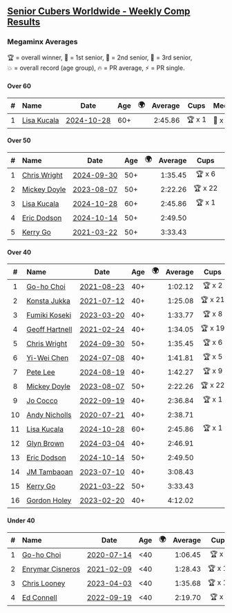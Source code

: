 <style>table {white-space: nowrap;}</style>
<link rel="stylesheet" type="text/css" href="/scw-comp/css/flags.css" />

## [Senior Cubers Worldwide - Weekly Comp Results](/scw-comp/results/)
### Megaminx Averages

<span style="white-space: nowrap;">🏆 = overall winner</span>, <span style="white-space: nowrap;">🥇 = 1st senior</span>, <span style="white-space: nowrap;">🥈 = 2nd senior</span>, <span style="white-space: nowrap;">🥉 = 3rd senior</span>, <span style="white-space: nowrap;">💥 = overall record (age group)</span>, <span style="white-space: nowrap;">🔥 = PR average</span>, <span style="white-space: nowrap;">⚡ = PR single</span>.

#### Over 60

| # | Name | Date | Age | 🌍 | Average | Cups | Medals | Achievements | Video |
| :--: | :-- | :--: | :--: | :--: | --: | :--: | :-- | :-- | :-- |
| 1 | [Lisa Kucala](../../persons/lisa_kucala/minx.md) | [2024-10-28](../../results/2024-10-28/minx.md) | 60+ | <i class="flag flag-US" /> | 2:45.86 | 🏆 x 1 | 🥇 x 1, 🥈 x 9, 🥉 x 7 | 💥 x 4, 🔥 x 7, ⚡ x 9 | [Desktop](https://www.facebook.com/events/946695540632554/permalink/956140366354738) / [Mobile](https://m.facebook.com/events/946695540632554?view=permalink&id=956140366354738) |

#### Over 50

| # | Name | Date | Age | 🌍 | Average | Cups | Medals | Achievements | Video |
| :--: | :-- | :--: | :--: | :--: | --: | :--: | :-- | :-- | :-- |
| 1 | [Chris Wright](../../persons/chris_wright/minx.md) | [2024-09-30](../../results/2024-09-30/minx.md) | 50+ | <i class="flag flag-GB" /> | 1:35.45 | 🏆 x 6 | 🥇 x 6, 🥈 x 2 | 💥 x 7, 🔥 x 7, ⚡ x 5 | [Desktop](https://www.facebook.com/events/559779533112258/permalink/560988889657989) / [Mobile](https://m.facebook.com/events/559779533112258?view=permalink&id=560988889657989) |
| 2 | [Mickey Doyle](../../persons/mickey_doyle/minx.md) | [2023-08-07](../../results/2023-08-07/minx.md) | 50+ | <i class="flag flag-US" /> | 2:22.26 | 🏆 x 22 | 🥇 x 30, 🥈 x 10, 🥉 x 4 | 🔥 x 11, ⚡ x 18 | [Desktop](https://www.facebook.com/events/274987855148595/permalink/281601141153933) / [Mobile](https://m.facebook.com/events/274987855148595?view=permalink&id=281601141153933) |
| 3 | [Lisa Kucala](../../persons/lisa_kucala/minx.md) | [2024-10-28](../../results/2024-10-28/minx.md) | 60+ | <i class="flag flag-US" /> | 2:45.86 | 🏆 x 1 | 🥇 x 1, 🥈 x 9, 🥉 x 7 | 💥 x 4, 🔥 x 7, ⚡ x 9 | [Desktop](https://www.facebook.com/events/946695540632554/permalink/956140366354738) / [Mobile](https://m.facebook.com/events/946695540632554?view=permalink&id=956140366354738) |
| 4 | [Eric Dodson](../../persons/eric_dodson/minx.md) | [2024-10-14](../../results/2024-10-14/minx.md) | 50+ | <i class="flag flag-US" /> | 2:49.50 |  | 🥈 x 1, 🥉 x 1 | 🔥 x 2, ⚡ x 3 | [Desktop](https://www.facebook.com/events/892899002359105/permalink/902201954762143) / [Mobile](https://m.facebook.com/events/892899002359105?view=permalink&id=902201954762143) |
| 5 | [Kerry Go](../../persons/kerry_go/minx.md) | [2021-03-22](../../results/2021-03-22/minx.md) | 50+ | <i class="flag flag-US" /> | 3:33.43 |  | 🥈 x 1, 🥉 x 1 | 🔥 x 2, ⚡ x 3 | [Desktop](https://www.facebook.com/events/802754890451423/permalink/806703126723266) / [Mobile](https://m.facebook.com/events/802754890451423?view=permalink&id=806703126723266) |

#### Over 40

| # | Name | Date | Age | 🌍 | Average | Cups | Medals | Achievements | Video |
| :--: | :-- | :--: | :--: | :--: | --: | :--: | :-- | :-- | :-- |
| 1 | [Go-ho Choi](../../persons/go_ho_choi/minx.md) | [2021-08-23](../../results/2021-08-23/minx.md) | 40+ | <i class="flag flag-KR" /> | 1:02.12 | 🏆 x 2 | 🥇 x 1 | 💥 x 2, 🔥 x 2, ⚡ x 2 | [Desktop](https://www.facebook.com/events/992549044856331/permalink/993506081427294) / [Mobile](https://m.facebook.com/events/992549044856331?view=permalink&id=993506081427294) |
| 2 | [Konsta Jukka](../../persons/konsta_jukka/minx.md) | [2021-07-12](../../results/2021-07-12/minx.md) | 40+ | <i class="flag flag-FI" /> | 1:25.08 | 🏆 x 21 | 🥇 x 28, 🥈 x 8 | 💥 x 9, 🔥 x 8, ⚡ x 5 | [Desktop](https://www.facebook.com/events/511699716713156/permalink/519754122574382) / [Mobile](https://m.facebook.com/events/511699716713156?view=permalink&id=519754122574382) |
| 3 | [Fumiki Koseki](../../persons/fumiki_koseki/minx.md) | [2023-03-20](../../results/2023-03-20/minx.md) | 40+ | <i class="flag flag-JP" /> | 1:33.77 | 🏆 x 8 | 🥇 x 8, 🥈 x 13, 🥉 x 4 | 💥 x 2, 🔥 x 4, ⚡ x 1 | [Desktop](https://www.facebook.com/events/241366535002371/permalink/246586704480354) / [Mobile](https://m.facebook.com/events/241366535002371?view=permalink&id=246586704480354) |
| 4 | [Geoff Hartnell](../../persons/geoff_hartnell/minx.md) | [2021-02-24](../../results/2021-02-24/minx.md) | 40+ | <i class="flag flag-GB" /> | 1:34.05 | 🏆 x 19 | 🥇 x 25, 🥈 x 14, 🥉 x 7 | 💥 x 5, 🔥 x 4, ⚡ x 6 | [Desktop](https://www.facebook.com/events/264199631979561/permalink/268054231594101) / [Mobile](https://m.facebook.com/events/264199631979561?view=permalink&id=268054231594101) |
| 5 | [Chris Wright](../../persons/chris_wright/minx.md) | [2024-09-30](../../results/2024-09-30/minx.md) | 50+ | <i class="flag flag-GB" /> | 1:35.45 | 🏆 x 6 | 🥇 x 6, 🥈 x 2 | 💥 x 7, 🔥 x 7, ⚡ x 5 | [Desktop](https://www.facebook.com/events/559779533112258/permalink/560988889657989) / [Mobile](https://m.facebook.com/events/559779533112258?view=permalink&id=560988889657989) |
| 6 | [Yi-Wei Chen](../../persons/yi_wei_chen/minx.md) | [2024-07-08](../../results/2024-07-08/minx.md) | 40+ | <i class="flag flag-TW" /> | 1:41.81 | 🏆 x 5 | 🥇 x 8, 🥈 x 4, 🥉 x 4 | 🔥 x 7, ⚡ x 14 | [Desktop](https://www.facebook.com/events/821748909640871/permalink/827723439043418) / [Mobile](https://m.facebook.com/events/821748909640871?view=permalink&id=827723439043418) |
| 7 | [Pete Lee](../../persons/pete_lee/minx.md) | [2024-08-19](../../results/2024-08-19/minx.md) | 40+ | <i class="flag flag-GB" /> | 1:42.27 | 🏆 x 9 | 🥇 x 9, 🥈 x 8 | 🔥 x 8, ⚡ x 7 | [Desktop](https://www.facebook.com/events/1156782986175552/permalink/1165920878595096) / [Mobile](https://m.facebook.com/events/1156782986175552?view=permalink&id=1165920878595096) |
| 8 | [Mickey Doyle](../../persons/mickey_doyle/minx.md) | [2023-08-07](../../results/2023-08-07/minx.md) | 50+ | <i class="flag flag-US" /> | 2:22.26 | 🏆 x 22 | 🥇 x 30, 🥈 x 10, 🥉 x 4 | 🔥 x 11, ⚡ x 18 | [Desktop](https://www.facebook.com/events/274987855148595/permalink/281601141153933) / [Mobile](https://m.facebook.com/events/274987855148595?view=permalink&id=281601141153933) |
| 9 | [Jo Cocco](../../persons/jo_cocco/minx.md) | [2022-09-19](../../results/2022-09-19/minx.md) | 40+ | <i class="flag flag-GB" /> | 2:36.84 | 🏆 x 1 | 🥇 x 3, 🥈 x 3, 🥉 x 4 | 🔥 x 5, ⚡ x 6 | [Desktop](https://www.facebook.com/JoCocco/videos/606202337907410) / [Mobile](https://m.facebook.com/JoCocco/videos/606202337907410) |
| 10 | [Andy Nicholls](../../persons/andy_nicholls/minx.md) | [2020-07-21](../../results/2020-07-21/minx.md) | 40+ | <i class="flag flag-GB" /> | 2:38.71 |  | 🥈 x 8 | 🔥 x 5, ⚡ x 4 | [Desktop](https://www.facebook.com/events/1842039515939197/permalink/1847689885374160) / [Mobile](https://m.facebook.com/events/1842039515939197?view=permalink&id=1847689885374160) |
| 11 | [Lisa Kucala](../../persons/lisa_kucala/minx.md) | [2024-10-28](../../results/2024-10-28/minx.md) | 60+ | <i class="flag flag-US" /> | 2:45.86 | 🏆 x 1 | 🥇 x 1, 🥈 x 9, 🥉 x 7 | 💥 x 4, 🔥 x 7, ⚡ x 9 | [Desktop](https://www.facebook.com/events/946695540632554/permalink/956140366354738) / [Mobile](https://m.facebook.com/events/946695540632554?view=permalink&id=956140366354738) |
| 12 | [Glyn Brown](../../persons/glyn_brown/minx.md) | [2024-03-04](../../results/2024-03-04/minx.md) | 40+ | <i class="flag flag-GB" /> | 2:46.91 |  |  | 🔥 x 1, ⚡ x 1 | [Desktop](https://www.facebook.com/events/682023687232856/permalink/688294723272419) / [Mobile](https://m.facebook.com/events/682023687232856?view=permalink&id=688294723272419) |
| 13 | [Eric Dodson](../../persons/eric_dodson/minx.md) | [2024-10-14](../../results/2024-10-14/minx.md) | 50+ | <i class="flag flag-US" /> | 2:49.50 |  | 🥈 x 1, 🥉 x 1 | 🔥 x 2, ⚡ x 3 | [Desktop](https://www.facebook.com/events/892899002359105/permalink/902201954762143) / [Mobile](https://m.facebook.com/events/892899002359105?view=permalink&id=902201954762143) |
| 14 | [JM Tambaoan](../../persons/jm_tambaoan/minx.md) | [2023-07-10](../../results/2023-07-10/minx.md) | 40+ | <i class="flag flag-PH" /> | 3:08.43 |  | 🥇 x 1, 🥈 x 9, 🥉 x 7 | 🔥 x 5, ⚡ x 8 | [Desktop](https://www.facebook.com/events/198208716234931/permalink/204215115634291) / [Mobile](https://m.facebook.com/events/198208716234931?view=permalink&id=204215115634291) |
| 15 | [Kerry Go](../../persons/kerry_go/minx.md) | [2021-03-22](../../results/2021-03-22/minx.md) | 50+ | <i class="flag flag-US" /> | 3:33.43 |  | 🥈 x 1, 🥉 x 1 | 🔥 x 2, ⚡ x 3 | [Desktop](https://www.facebook.com/events/802754890451423/permalink/806703126723266) / [Mobile](https://m.facebook.com/events/802754890451423?view=permalink&id=806703126723266) |
| 16 | [Gordon Holey](../../persons/gordon_holey/minx.md) | [2023-02-20](../../results/2023-02-20/minx.md) | 40+ | <i class="flag flag-US" /> | 4:12.02 |  | 🥇 x 2, 🥉 x 2 | 🔥 x 1, ⚡ x 1 | [Desktop](https://www.facebook.com/events/569225115154363/permalink/574125621330979) / [Mobile](https://m.facebook.com/events/569225115154363?view=permalink&id=574125621330979) |

#### Under 40

| # | Name | Date | Age | 🌍 | Average | Cups | Medals | Achievements | Video |
| :--: | :-- | :--: | :--: | :--: | --: | :--: | :-- | :-- | :-- |
| 1 | [Go-ho Choi](../../persons/go_ho_choi/minx.md) | [2020-07-14](../../results/2020-07-14/minx.md) | <40 | <i class="flag flag-KR" /> | 1:06.45 | 🏆 x 2 | 🥇 x 1 | 💥 x 2, 🔥 x 2, ⚡ x 2 | [Desktop](https://www.facebook.com/events/1157754364595802/permalink/1158593647845207) / [Mobile](https://m.facebook.com/events/1157754364595802?view=permalink&id=1158593647845207) |
| 2 | [Enrymar Cisneros](../../persons/enrymar_cisneros/minx.md) | [2021-02-09](../../results/2021-02-09/minx.md) | <40 | <i class="flag flag-VE" /> | 1:28.43 | 🏆 x 16 |  | 🔥 x 8, ⚡ x 4 | [Desktop](https://www.facebook.com/events/749806039307047/permalink/754004928887158) / [Mobile](https://m.facebook.com/events/749806039307047?view=permalink&id=754004928887158) |
| 3 | [Chris Looney](../../persons/chris_looney/minx.md) | [2023-04-03](../../results/2023-04-03/minx.md) | <40 | <i class="flag flag-US" /> | 1:35.68 | 🏆 x 17 |  | 🔥 x 9, ⚡ x 8 | [Desktop](https://www.facebook.com/chris.looney/videos/906942077203519) / [Mobile](https://m.facebook.com/chris.looney/videos/906942077203519) |
| 4 | [Ed Connell](../../persons/ed_connell/minx.md) | [2022-09-19](../../results/2022-09-19/minx.md) | <40 | <i class="flag flag-IE" /> | 2:19.70 | 🏆 x 4 |  | 🔥 x 2, ⚡ x 3 | [Desktop](https://www.facebook.com/events/400132442274991/permalink/408930344728534) / [Mobile](https://m.facebook.com/events/400132442274991?view=permalink&id=408930344728534) |


<!-- Global site tag (gtag.js) - Google Analytics -->
<script async src="https://www.googletagmanager.com/gtag/js?id=UA-86348435-3"></script>
<script>window.dataLayer = window.dataLayer || []; function gtag() {dataLayer.push(arguments);} gtag('js', new Date()); gtag('config', 'UA-86348435-3');</script>
